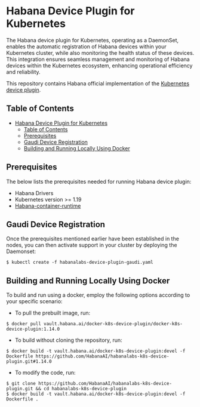 # Habana Device Plugin for Kubernetes

The Habana device plugin for Kubernetes, operating as a DaemonSet, enables the automatic registration of
Habana devices within your Kubernetes cluster, while also monitoring the health status of these devices.
This integration ensures seamless management and monitoring of Habana devices within the Kubernetes ecosystem,
enhancing operational efficiency and reliability.

This repository contains Habana official implementation of the [Kubernetes device plugin](https://kubernetes.io/docs/concepts/extend-kubernetes/compute-storage-net/device-plugins/).

## Table of Contents
- [Habana Device Plugin for Kubernetes](#habana-device-plugin-for-kubernetes)
  - [Table of Contents](#table-of-contents)
  - [Prerequisites](#prerequisites)
  - [Gaudi Device Registration](#gaudi-device-registration)
  - [Building and Running Locally Using Docker](#building-and-running-locally-using-docker)


## Prerequisites

The below lists the prerequisites needed for running Habana device plugin:
- Habana Drivers
- Kubernetes version >= 1.19
- [Habana-container-runtime](https://github.com/HabanaAI/habana-container-runtime)


## Gaudi Device Registration

Once the prerequisites mentioned earlier have been established in the nodes,
you can then activate support in your cluster by deploying the Daemonset:

```shell
$ kubectl create -f habanalabs-device-plugin-gaudi.yaml
```


## Building and Running Locally Using Docker

To build and run using a docker, employ the following options according to your specific scenario: 

- To pull the prebuilt image, run:
```shell
$ docker pull vault.habana.ai/docker-k8s-device-plugin/docker-k8s-device-plugin:1.14.0
```

- To build without cloning the repository, run:
```shell
$ docker build -t vault.habana.ai/docker-k8s-device-plugin:devel -f Dockerfile https://github.com/HabanaAI/habanalabs-k8s-device-plugin.git#1.14.0
```

- To modify the code, run: 
```shell
$ git clone https://github.com/HabanaAI/habanalabs-k8s-device-plugin.git && cd habanalabs-k8s-device-plugin
$ docker build -t vault.habana.ai/docker-k8s-device-plugin:devel -f Dockerfile .
```
